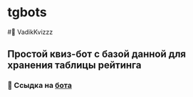 # tgbots

#🤖 VadikKvizzz
## Простой квиз-бот с базой данной для хранения таблицы рейтинга
### 📌 Ссыдка на [бота](https://t.me/VadikQuizzzBot)
